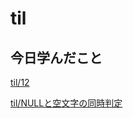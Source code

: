 # til

## 今日学んだこと

[til/12](https://github.com/tokiohamamatsu/til/blob/master/%E6%B4%BB%E5%8B%95%E8%A8%98%E9%8C%B2/2021/03/12.md)

[til/NULLと空文字の同時判定](https://github.com/tokiohamamatsu/til/blob/master/vba/NULL%E3%81%A8%E7%A9%BA%E6%96%87%E5%AD%97%E3%81%AE%E5%90%8C%E6%99%82%E5%88%A4%E5%AE%9A.md)